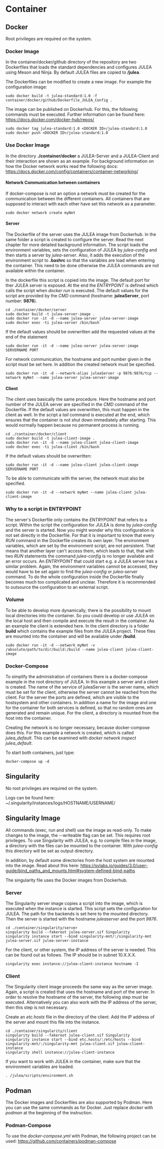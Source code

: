 # Container

## Docker

Root privileges are required on the system.

### Docker Image

In the container/docker/github directory of the repository are two Dockerfiles that loads the standard dependencies and configures JULEA using Meson and Ninja. By default JULEA files are copied to **/julea**. 

The Dockerfiles can be modified to create a new image. For example the configuration image:

```
sudo docker build -t julea-standard:1.0 -f container/docker/github/Dockerfile_JULEA_Config .
```

The image can be published on Dockerhub. For this, the following commands must be executed. 
Further information can be found here: https://docs.docker.com/docker-hub/repos/

```
sudo docker tag julea-standard:1.0 <DOCKER ID>/julea-standard:1.0
sudo docker push <DOCKER ID>/julea-standard:1.0
```

### Use Docker Image

In the directory **./container/docker** a JULEA-Server and a JULEA-Client and their interaction are shown as an example.
For background information on how the Docker network works read the following docs:  https://docs.docker.com/config/containers/container-networking/

#### Network Communication between containers
If docker-compose is not an option a network must be created for the communication between the different containers.
All containers that are supposed to interact with each other have set this network as a parameter.

```
sudo docker network create myNet
```

#### Server

The Dockerfile of the server uses the JULEA image from Dockerhub. In the same folder a script is created to configure the server. 
Read the next chapter for more detailed background information. 
The script loads the environment variables, sets the configuration of JULEA by *julea-config* and then starts a server by *julea-server*.
Also, it adds the execution of the environment script to **.bashrc** so that the variables are load when entering the container.
This need to be done otherwise the JULEA commands are not available within the container.

In the dockerfile this script is copied into the image. The default port for ther JULEA server is exposed.
At the end the *ENTRYPOINT* is defined which calls the script when *docker run* is executed. 
The default values for the script are provided by the *CMD* command (hostname: **juleaServer**, port number: **9876**). 

```
cd ./container/docker/server
sudo docker build -t julea-server-image .
sudo docker run -it -d --name julea-server julea-server-image
sudo docker exec -ti julea-server /bin/bash
```

If the default values should be overwritten add the requested values at the end of the statement

```
sudo docker run -it -d --name julea-server julea-server-image SERVERNAME PORT
```

For network communication, the hostname and port number given in the script must be set here. In addition the created network must be specified.
```
sudo docker run -it -d --network-alias juleaServer -p 9876:9876/tcp --network myNet --name julea-server julea-server-image
```

#### Client
The client uses basically the same procedure. Here the hostname and port number of the JULEA server are specified in the *CMD* command of the Dockerfile.
If the default values are overwritten, this must happen in the client as well. 
In the script a *tail* command is executed at the end, which ensures that the container is not shut down immediately after starting. 
This would normally happen because no permanent process is running.

```
cd ./container/docker/client
sudo docker build -t julea-client-image .
sudo docker run -it -d --name julea-client julea-client-image
sudo docker exec -ti julea-client /bin/bash
```

If the default values should be overwritten:
```
sudo docker run -it -d --name julea-client julea-client-image SERVERNAME PORT
```

To be able to communicate with the server, the network must also be specified.
```
sudo docker run -it -d --network myNet --name julea-client julea-client-image
```

### Why to a script in ENTRYPOINT
The server's Dockerfile only contains the *ENTRYPOINT* that refers to a script. 
Within the script the configuration for JULEA is done by *julea-config* and the server is started. 
Now you might wonder why this configuration is not set directly in the Dockerfile. 
For that it is important to know that every *RUN* command in the Dockerfile creates its own layer. 
The environment variables, which are set by the environment script, are not persistent. 
That means that another layer can't access them, which leads to that, 
that with two *RUN* statements the command *julea-config* is no longer available and an error occurs. 
An *ENTRYPOINT* that could start e.g. a JULEA server has a similar problem. 
Again, the environment variables cannot be accessed, they would have to be set again to find the *julea-config* or *julea-server* command. 
To do the whole configuration inside the Dockerfile finally becomes much too complicated and unclear. 
Therefore it is recommended to outsource the configuration to an external script.

### Volume
To be able to develop more dynamically, there is the possibility to mount local directories into the container. 
So you could develop or use JULEA on the local host and then compile and execute the result in the container.
As an example the client is extended here. In the client directory is a folder **build** which contains the example files from the JULEA project. 
These files are mounted into the container and will be available under **/build**.

```
sudo docker run -it -d --network myNet -v /absolute/path/to/dir/build:/build --name julea-client julea-client-image
```

### Docker-Compose
To simplify the administration of containers there is a docker-compose example in the root directory of JULEA. 
In this example a server and a client is created. The name of the service of juleaServer is the server name, 
which must be set for the client, otherwise the server cannot be reached from the client. 
For the server the ports are defined, which are visible to the hostsystem and other containers.
In addition a name for the image and one for the container for both services is defined, so that no random ones are generated and remain unique.
For the client, a directory is mounted from the host into the container.

Creating the network is no longer necessary, because docker-compose does this. For this example a network is created, 
which is called *julea_default*. This can be examined with *docker network inspect julea_default*.

To start both containers, just type:
```
docker-compose up -d
```

## Singularity
No root privileges are required on the system.

Logs can be found here: ~/.singularity/instances/logs/HOSTNAME/USERNAME/

## Singularity Image
All commands (exec, run and shell) use the image as read-only. To make changes to the image, the --writeable flag can be set. This requires root privileges. 
To use Singularity with JULEA, e.g. to compile files in the image, a directory with the files can be mounted to the container. 
With *julea-config* this directory will be set as output directory.

In addition, by default some directories from the host system are mounted into the image. Read about this here: 
https://sylabs.io/guides/3.0/user-guide/bind_paths_and_mounts.html#system-defined-bind-paths

The singularity file uses the Docker images from Dockerhub.

### Server
The Singularity server image copies a script into the image, which is executed when the instance is started.
This script sets the configuration for JULEA. The path for the backends is set here to the mounted directory.
Then the server is started with the hostname *juleaserver* and the port *9876*.
```
cd ./container/singularity/server
singularity build --fakeroot julea-server.sif Singularity
singularity instance start --bind singularity-mnt/:/singularity-mnt julea-server.sif julea-server-instance
```

For the client, or other system, the IP address of the server is needed. This can be found out as follows.
The IP should be in subnet 10.X.X.X.
```
singularity exec instance://julea-client-instance hostname -I
```

### Client
The Singularity client image proceeds the same way as the server image. 
Again, a script is created that uses the hostname and port of the server.
In order to resolve the hostname of the server, the following step must be executed.
Alternatively you can also work with the IP address of the server, then this step is not necessary.

Create an *etc.hosts* file in the directory of the client. 
Add the IP address of the server and mount this file into the instance.
```
cd ./container/singularity/client
singularity build --fakeroot julea-client.sif Singularity
singularity instance start --bind etc.hosts/:/etc/hosts --bind singularity-mnt/:/singularity-mnt julea-client.sif julea-client-instance
singularity shell instance://julea-client-instance
```

If you want to work with JULEA in the container, make sure that the environment variables are loaded.
```
. /julea/scripts/environment.sh
```

## Podman
The Docker images and Dockerfiles are also supported by Podman. 
Here you can use the same commands as for Docker. 
Just replace *docker* with *podman* at the beginning of the instruction.

### Podman-Compose
To use the *docker-compose.yml* with Podman, the following project can be used: https://github.com/containers/podman-compose
